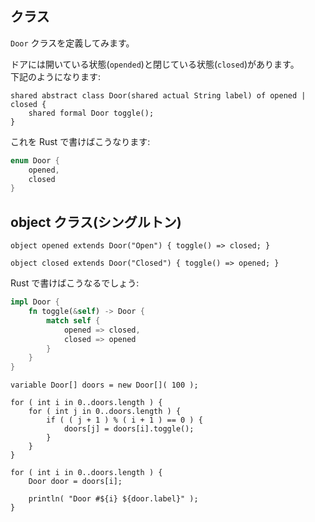 ## クラス

`Door` クラスを定義してみます。

ドアには開いている状態(`opended`)と閉じている状態(`closed`)があります。  
下記のようになります:

```
shared abstract class Door(shared actual String label) of opened | closed {
    shared formal Door toggle();
}
```

これを Rust で書けばこうなります:

``` rust
enum Door {
    opened,
    closed
}
```

## object クラス(シングルトン)

```
object opened extends Door("Open") { toggle() => closed; }
```

```
object closed extends Door("Closed") { toggle() => opened; }
```

Rust で書けばこうなるでしょう:

``` rust
impl Door {
    fn toggle(&self) -> Door {
        match self {
            opened => closed,
            closed => opened
        }
    }
}
```

```
variable Door[] doors = new Door[]( 100 );

for ( int i in 0..doors.length ) {
    for ( int j in 0..doors.length ) {
        if ( ( j + 1 ) % ( i + 1 ) == 0 ) {
            doors[j] = doors[i].toggle();
        }
    }
}
```

```
for ( int i in 0..doors.length ) {
    Door door = doors[i];
    
    println( "Door #${i} ${door.label}" );
}
```
